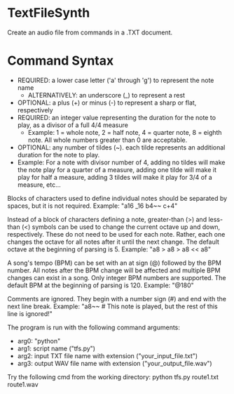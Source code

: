 # TextFileSynth
Create an audio file from commands in a .TXT document.

# Command Syntax
- REQUIRED: a lower case letter ('a' through 'g') to represent the note name
  - ALTERNATIVELY: an underscore (_) to represent a rest
- OPTIONAL: a plus (+) or minus (-) to represent a sharp or flat, respectively
- REQUIRED: an integer value representing the duration for the note to play, as a divisor of a full 4/4 measure
  - Example: 1 = whole note, 2 = half note, 4 = quarter note, 8 = eighth note. All whole numbers greater than 0 are acceptable.
 - OPTIONAL: any number of tildes (~). each tilde represents an additional duration for the note to play.
  - Example: For a note with divisor number of 4, adding no tildes will make the note play for a quarter of a measure, adding one tilde will make it play for half a measure, adding 3 tildes will make it play for 3/4 of a measure, etc...

Blocks of characters used to define individual notes should be separated by spaces, but it is not required.
  Example: "a16 _16 b4~~ c+4"

Instead of a block of characters defining a note, greater-than (>) and less-than (<) symbols can be used to change the current octave up and down, respectively. These do not need to be used for each note. Rather, each one changes the octave for all notes after it until the next change. The default octave at the beginning of parsing is 5.
  Example: "a8 > a8 > a8 << a8"

A song's tempo (BPM) can be set with an at sign (@) followed by the BPM number. All notes after the BPM change will be affected and multiple BPM changes can exist in a song. Only integer BPM numbers are supported. The default BPM at the beginning of parsing is 120.
  Example: "@180"

Comments are ignored. They begin with a number sign (#) and end with the next line break.
  Example: "a8~~ # This note is played, but the rest of this line is ignored!"

The program is run with the following command arguments:
- arg0: "python"
- arg1: script name ("tfs.py")
- arg2: input TXT file name with extension ("your_input_file.txt")
- arg3: output WAV file name with extension ("your_output_file.wav")

Try the following cmd from the working directory:
python tfs.py route1.txt route1.wav
